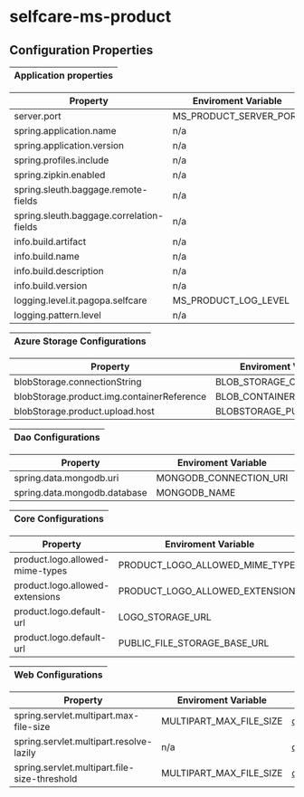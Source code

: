 # selfcare-ms-product

## Configuration Properties

| **Application properties** |
|:--------------------------:|

| **Property** | **Enviroment Variable** | **Default** | **Required** |
|--------------|-------------------------|-------------|:------------:|
|server.port|MS_PRODUCT_SERVER_PORT|<a name= "default property"></a>[default_property](https://github.com/pagopa/selfcare-ms-product/blob/release-dev/app/src/main/resources/config/application.yml)| yes |
|spring.application.name| n/a |<a name= "default property"></a>[default_property](https://github.com/pagopa/selfcare-ms-product/blob/release-dev/app/src/main/resources/config/application.yml)| yes |
|spring.application.version| n/a |<a name= "default property"></a>[default_property](https://github.com/pagopa/selfcare-ms-product/blob/release-dev/app/src/main/resources/config/application.yml)| yes |
|spring.profiles.include| n/a |<a name= "default property"></a>[default_property](https://github.com/pagopa/selfcare-ms-product/blob/release-dev/app/src/main/resources/config/application.yml)| yes |
|spring.zipkin.enabled| n/a |<a name= "default property"></a>[default_property](https://github.com/pagopa/selfcare-ms-product/blob/release-dev/app/src/main/resources/config/application.yml)| yes |
|spring.sleuth.baggage.remote-fields| n/a |<a name= "default property"></a>[default_property](https://github.com/pagopa/selfcare-ms-product/blob/release-dev/app/src/main/resources/config/application.yml)| yes |
|spring.sleuth.baggage.correlation-fields| n/a |<a name= "default property"></a>[default_property](https://github.com/pagopa/selfcare-ms-product/blob/release-dev/app/src/main/resources/config/application.yml)| yes |
|info.build.artifact| n/a |<a name= "default property"></a>[default_property](https://github.com/pagopa/selfcare-ms-product/blob/release-dev/app/src/main/resources/config/application.yml)| yes |
|info.build.name| n/a |<a name= "default property"></a>[default_property](https://github.com/pagopa/selfcare-ms-product/blob/release-dev/app/src/main/resources/config/application.yml)| yes |
|info.build.description| n/a |<a name= "default property"></a>[default_property](https://github.com/pagopa/selfcare-ms-product/blob/release-dev/app/src/main/resources/config/application.yml)| yes |
|info.build.version| n/a |<a name= "default property"></a>[default_property](https://github.com/pagopa/selfcare-ms-product/blob/release-dev/app/src/main/resources/config/application.yml)| yes |
|logging.level.it.pagopa.selfcare| MS_PRODUCT_LOG_LEVEL |<a name= "default property"></a>[default_property](https://github.com/pagopa/selfcare-ms-product/blob/release-dev/app/src/main/resources/config/application.yml)| yes |
|logging.pattern.level| n/a |<a name= "default property"></a>[default_property](https://github.com/pagopa/selfcare-ms-product/blob/release-dev/app/src/main/resources/config/application.yml)| yes |


| **Azure Storage Configurations** |
|:--------------------------:|

| **Property** | **Enviroment Variable** | **Default** | **Required** |
|--------------|-------------------------|-------------|:------------:|
|blobStorage.connectionString|BLOB_STORAGE_CONN_STRING|<a name= "default property"></a>[default_property](https://github.com/pagopa/selfcare-ms-product/blob/release-dev/connector/azure-storage/src/main/resources/config/azure-storage-config.properties)| yes |
|blobStorage.product.img.containerReference|BLOB_CONTAINER_REF|<a name= "default property"></a>[default_property](https://github.com/pagopa/selfcare-ms-product/blob/release-dev/connector/azure-storage/src/main/resources/config/azure-storage-config.properties)| yes |
|blobStorage.product.upload.host|BLOBSTORAGE_PUBLIC_HOST|<a name= "default property"></a>[default_property](https://github.com/pagopa/selfcare-ms-product/blob/release-dev/connector/azure-storage/src/main/resources/config/azure-storage-config.properties)| yes |


| **Dao Configurations** |
|:--------------------------:|

| **Property** | **Enviroment Variable** | **Default** | **Required** |
|--------------|-------------------------|-------------|:------------:|
|spring.data.mongodb.uri|MONGODB_CONNECTION_URI|<a name= "default property"></a>[default_property](https://github.com/pagopa/selfcare-ms-product/blob/release-dev/connector/dao/src/main/resources/config/dao-config.properties)| yes |
|spring.data.mongodb.database|MONGODB_NAME|<a name= "default property"></a>[default_property](https://github.com/pagopa/selfcare-ms-product/blob/release-dev/connector/dao/src/main/resources/config/dao-config.properties)| yes |


| **Core Configurations** |
|:--------------------------:|

| **Property** | **Enviroment Variable** | **Default** | **Required** |
|--------------|-------------------------|-------------|:------------:|
|product.logo.allowed-mime-types|PRODUCT_LOGO_ALLOWED_MIME_TYPES|<a name= "default property"></a>[default_property](https://github.com/pagopa/selfcare-ms-product/blob/release-dev/core/src/main/resources/config/core-config.properties)| yes |
|product.logo.allowed-extensions|PRODUCT_LOGO_ALLOWED_EXTENSIONS|<a name= "default property"></a>[default_property](https://github.com/pagopa/selfcare-ms-product/blob/release-dev/core/src/main/resources/config/core-config.properties)| yes |
|product.logo.default-url|LOGO_STORAGE_URL|<a name= "default property"></a>[default_property](https://github.com/pagopa/selfcare-ms-product/blob/release-dev/core/src/main/resources/config/core-config.properties)| yes |
|product.logo.default-url|PUBLIC_FILE_STORAGE_BASE_URL|<a name= "default property"></a>[default_property](https://github.com/pagopa/selfcare-ms-product/blob/release-dev/core/src/main/resources/config/core-config.properties)| yes |

| **Web Configurations** |
|:--------------------------:|

| **Property** | **Enviroment Variable** | **Default** | **Required** |
|--------------|-------------------------|-------------|:------------:|
|spring.servlet.multipart.max-file-size|MULTIPART_MAX_FILE_SIZE|<a name= "default property"></a>[default_property](https://github.com/pagopa/selfcare-ms-product/blob/release-dev/web/src/main/resources/config/web-config.properties)| yes |
|spring.servlet.multipart.resolve-lazily| n/a |<a name= "default property"></a>[default_property](https://github.com/pagopa/selfcare-ms-product/blob/release-dev/web/src/main/resources/config/web-config.properties)| yes |
|spring.servlet.multipart.file-size-threshold|MULTIPART_MAX_FILE_SIZE|<a name= "default property"></a>[default_property](https://github.com/pagopa/selfcare-ms-product/blob/release-dev/web/src/main/resources/config/web-config.properties)| yes |
